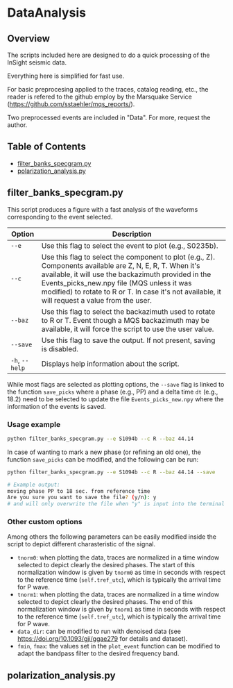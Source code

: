 # DataAnalysis

## Overview
The scripts included here are designed to do a quick processing of the InSight seismic data.

Everything here is simplified for fast use. 

For basic preprocesing applied to the traces, catalog reading, etc., the reader is refered to the github employ by the Marsquake Service (https://github.com/sstaehler/mqs_reports/).

Two preprocessed events are included in "Data". For more, request the author. 

## Table of Contents
- [filter_banks_specgram.py](#filter_banks_specgram.py)
- [polarization_analysis.py](#polarization_analysis.py)



## filter_banks_specgram.py

This script produces a figure with a fast analysis of the waveforms corresponding to the event selected. 

| Option          | Description                                                 |
|-----------------|-------------------------------------------------------------|
| `--e`        | Use this flag to select the event to plot (e.g., S0235b).|
| `--c`        | Use this flag to select the component to plot (e.g., Z). Components available are Z, N, E, R, T. When it's available, it will use the backazimuth provided in the Events_picks_new.npy file (MQS unless it was modified) to rotate to R or T. In case it's not available, it will request a value from the user.|
| `--baz`        | Use this flag to select the backazimuth used to rotate to R or T. Event though a MQS backazimuth may be available, it will force the script to use the user value.| 
| `--save`        | Use this flag to save the output. If not present, saving is disabled. |
| `-h`, `--help`  | Displays help information about the script.                 |

While most flags are selected as plotting options, the `--save` flag is linked to the function `save_picks`  where a phase (e.g., PP) and a delta time `dt` (e.g., 18.2) need to be selected to update the file `Events_picks_new.npy` where the information of the events is saved.


### Usage example

```bash
python filter_banks_specgram.py --e S1094b --c R --baz 44.14
````

In case of wanting to mark a new phase (or refining an old one), the function `save_picks` can be modified, and the following can be run:

```bash
python filter_banks_specgram.py --e S1094b --c R --baz 44.14 --save 

# Example output:
moving phase PP to 18 sec. from reference time
Are you sure you want to save the file? (y/n): y
# and will only overwrite the file when "y" is input into the terminal
````

### Other custom options

Among others the following parameters can be easily modified inside the script to depict different charasteristic of the signal.

- `tnorm0`: when plotting the data, traces are normalized in a time window selected to depict clearly the desired phases. The start of this normalization window is given by `tnorm0` as time in seconds with respect to the reference time (`self.tref_utc`), which is typically the arrival time for P wave.
- `tnorm1`: when plotting the data, traces are normalized in a time window selected to depict clearly the desired phases. The end of this normalization window is given by `tnorm1` as time in seconds with respect to the reference time (`self.tref_utc`), which is typically the arrival time for P wave.
- `data_dir`: can be modified to run with denoised data (see https://doi.org/10.1093/gji/ggae279 for details and dataset).
- `fmin`, `fmax`: the values set in the `plot_event` function can be modified to adapt the bandpass filter to the desired frequency band.

## polarization_analysis.py


